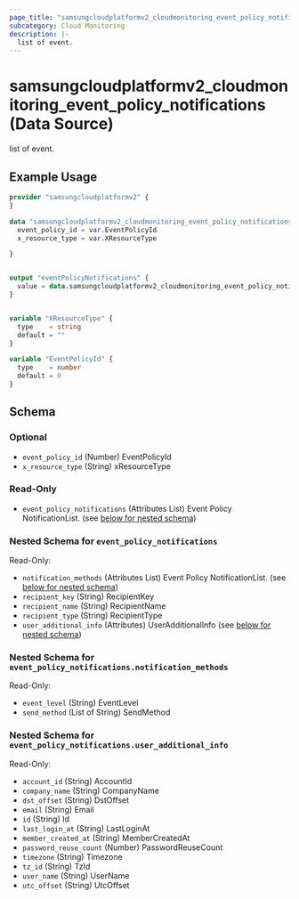 ```yaml
---
page_title: "samsungcloudplatformv2_cloudmonitoring_event_policy_notifications Data Source - samsungcloudplatformv2"
subcategory: Cloud Monitoring
description: |-
  list of event.
---
```


# samsungcloudplatformv2_cloudmonitoring_event_policy_notifications (Data Source)

list of event.

## Example Usage

```terraform
provider "samsungcloudplatformv2" {
}

data "samsungcloudplatformv2_cloudmonitoring_event_policy_notifications" "eventPolicyNotifications" {
  event_policy_id = var.EventPolicyId
  x_resource_type = var.XResourceType

}


output "eventPolicyNotifications" {
  value = data.samsungcloudplatformv2_cloudmonitoring_event_policy_notifications.eventPolicyNotifications
}


variable "XResourceType" {
  type    = string
  default = ""
}

variable "EventPolicyId" {
  type    = number
  default = 0
}
```

<!-- schema generated by tfplugindocs -->
## Schema

### Optional

- `event_policy_id` (Number) EventPolicyId
- `x_resource_type` (String) xResourceType

### Read-Only

- `event_policy_notifications` (Attributes List) Event Policy NotificationList. (see [below for nested schema](#nestedatt--event_policy_notifications))

<a id="nestedatt--event_policy_notifications"></a>
### Nested Schema for `event_policy_notifications`

Read-Only:

- `notification_methods` (Attributes List) Event Policy NotificationList. (see [below for nested schema](#nestedatt--event_policy_notifications--notification_methods))
- `recipient_key` (String) RecipientKey
- `recipient_name` (String) RecipientName
- `recipient_type` (String) RecipientType
- `user_additional_info` (Attributes) UserAdditionalInfo (see [below for nested schema](#nestedatt--event_policy_notifications--user_additional_info))

<a id="nestedatt--event_policy_notifications--notification_methods"></a>
### Nested Schema for `event_policy_notifications.notification_methods`

Read-Only:

- `event_level` (String) EventLevel
- `send_method` (List of String) SendMethod


<a id="nestedatt--event_policy_notifications--user_additional_info"></a>
### Nested Schema for `event_policy_notifications.user_additional_info`

Read-Only:

- `account_id` (String) AccountId
- `company_name` (String) CompanyName
- `dst_offset` (String) DstOffset
- `email` (String) Email
- `id` (String) Id
- `last_login_at` (String) LastLoginAt
- `member_created_at` (String) MemberCreatedAt
- `password_reuse_count` (Number) PasswordReuseCount
- `timezone` (String) Timezone
- `tz_id` (String) TzId
- `user_name` (String) UserName
- `utc_offset` (String) UtcOffset